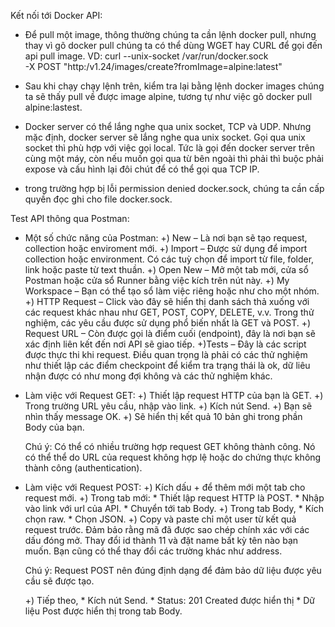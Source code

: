 Kết nối tới Docker API:

- Để pull một image, thông thường chúng ta cần lệnh docker pull, nhưng thay vì gõ docker 
pull chúng ta có thể dùng WGET hay CURL để gọi đến api pull image.
VD: curl --unix-socket /var/run/docker.sock \
  -X POST "http:/v1.24/images/create?fromImage=alpine:latest"

- Sau khi chạy chạy lệnh trên, kiểm tra lại bằng lệnh docker images chúng ta sẽ thấy 
pull về được image alpine, tương tự như việc gõ docker pull alpine:lastest.

-  Docker server có thể lắng nghe qua unix socket, TCP và UDP. Nhưng mặc định, docker server
sẽ lắng nghe qua unix socket. Gọi qua unix socket thì phù hợp với việc gọi local. Tức là gọi
đến docker server trên cùng một máy, còn nếu muốn gọi qua từ bên ngoài thì phải thì buộc phải
expose và cấu hình lại đôi chút để có thể gọi qua TCP IP.


- trong trường hợp bị lỗi permission denied docker.sock, chúng ta cần cấp quyền đọc ghi cho 
file docker.sock.



Test API thông qua Postman:

- Một số chức năng của Postman:
	+) New – Là nơi bạn sẽ tạo request, collection hoặc enviroment mới.
	+) Import – Được sử dụng để import collection hoặc environment. Có các tuỳ chọn để 
	import từ file, folder, link hoặc paste từ text thuần.
	+) Open New – Mở một tab mới, cửa sổ Postman hoặc cửa sổ Runner bằng việc kích trên nút này.
	+) My Workspace – Bạn có thể tạo sổ làm việc riêng hoặc như cho một nhóm.
	+) HTTP Request – Click vào đây sẽ hiển thị danh sách thả xuống với các request khác
 	nhau như GET, POST, COPY, DELETE, v.v. Trong thử nghiệm, các yêu cầu được sử dụng 
	phổ biến nhất là GET và POST.
	+) Request URL – Còn được gọi là điểm cuối (endpoint), đây là nơi bạn sẽ xác định 
	liên kết đến nơi API sẽ giao tiếp.
	+)Tests – Đây là các script được thực thi khi request. Điều quan trọng là phải có
	các thử nghiệm như thiết lập các điểm checkpoint để kiểm tra trạng thái là ok, 
	dữ liêu nhận được có như mong đợi không và các thử nghiệm khác.

- Làm việc với Request GET:
	+) Thiết lập request HTTP của bạn là GET.
	+) Trong trường URL yêu cầu, nhập vào link.
	+) Kích nút Send.
	+) Bạn sẽ nhìn thấy message OK.
	+) Sẽ hiển thị kết quả 10 bản ghi trong phần Body của bạn.

	Chú ý: Có thể có nhiều trường hợp request GET không thành công. Nó có thể thể do URL của 
	request không hợp lệ hoặc do chứng thực không thành công (authentication).

- Làm việc với Request POST:
	+) Kích dấu + để thêm mới một tab cho request mới.
	+) Trong tab mới:
		* Thiết lập request HTTP là POST.
		* Nhập vào link với url của API.
		* Chuyển tới tab Body.
	+) Trong tab Body,
		* Kích chọn raw.
		* Chọn JSON.
	+)  Copy và paste chỉ một user từ kết quả request trước. Đảm bảo rằng mã đã được 
	sao chép chính xác với các dấu đóng mở. Thay đổi id thành 11 và đặt name bất kỳ tên 
	nào bạn muốn. Bạn cũng có thể thay đổi các trường khác như address.

	Chú ý: Request POST nên đúng định dạng để đảm bảo dữ liệu được yêu cầu sẽ được tạo.

	+) Tiếp theo,
		* Kích nút Send.
		* Status: 201 Created được hiển thị
		* Dữ liệu Post được hiển thị trong tab Body.



